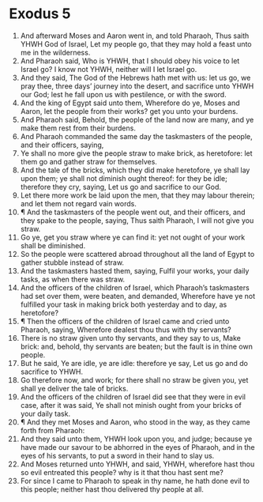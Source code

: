 ﻿# Exodus 5
1. And afterward Moses and Aaron went in, and told Pharaoh, Thus saith YHWH God of Israel, Let my people go, that they may hold a feast unto me in the wilderness. 
2. And Pharaoh said, Who is YHWH, that I should obey his voice to let Israel go? I know not YHWH, neither will I let Israel go. 
3. And they said, The God of the Hebrews hath met with us: let us go, we pray thee, three days’ journey into the desert, and sacrifice unto YHWH our God; lest he fall upon us with pestilence, or with the sword. 
4. And the king of Egypt said unto them, Wherefore do ye, Moses and Aaron, let the people from their works? get you unto your burdens. 
5. And Pharaoh said, Behold, the people of the land now are many, and ye make them rest from their burdens. 
6. And Pharaoh commanded the same day the taskmasters of the people, and their officers, saying, 
7. Ye shall no more give the people straw to make brick, as heretofore: let them go and gather straw for themselves. 
8. And the tale of the bricks, which they did make heretofore, ye shall lay upon them; ye shall not diminish ought thereof: for they be idle; therefore they cry, saying, Let us go and sacrifice to our God. 
9. Let there more work be laid upon the men, that they may labour therein; and let them not regard vain words. 
10. ¶ And the taskmasters of the people went out, and their officers, and they spake to the people, saying, Thus saith Pharaoh, I will not give you straw. 
11. Go ye, get you straw where ye can find it: yet not ought of your work shall be diminished. 
12. So the people were scattered abroad throughout all the land of Egypt to gather stubble instead of straw. 
13. And the taskmasters hasted them, saying, Fulfil your works, your daily tasks, as when there was straw. 
14. And the officers of the children of Israel, which Pharaoh’s taskmasters had set over them, were beaten, and demanded, Wherefore have ye not fulfilled your task in making brick both yesterday and to day, as heretofore? 
15. ¶ Then the officers of the children of Israel came and cried unto Pharaoh, saying, Wherefore dealest thou thus with thy servants? 
16. There is no straw given unto thy servants, and they say to us, Make brick: and, behold, thy servants are beaten; but the fault is in thine own people. 
17. But he said, Ye are idle, ye are idle: therefore ye say, Let us go and do sacrifice to YHWH. 
18. Go therefore now, and work; for there shall no straw be given you, yet shall ye deliver the tale of bricks. 
19. And the officers of the children of Israel did see that they were in evil case, after it was said, Ye shall not minish ought from your bricks of your daily task. 
20. ¶ And they met Moses and Aaron, who stood in the way, as they came forth from Pharaoh: 
21. And they said unto them, YHWH look upon you, and judge; because ye have made our savour to be abhorred in the eyes of Pharaoh, and in the eyes of his servants, to put a sword in their hand to slay us. 
22. And Moses returned unto YHWH, and said, YHWH, wherefore hast thou so evil entreated this people? why is it that thou hast sent me? 
23. For since I came to Pharaoh to speak in thy name, he hath done evil to this people; neither hast thou delivered thy people at all. 
